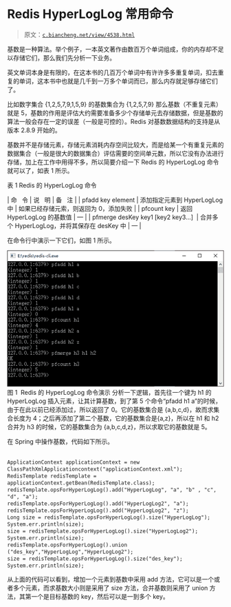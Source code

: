 # Redis HyperLogLog 常用命令

> 原文：[`c.biancheng.net/view/4538.html`](http://c.biancheng.net/view/4538.html)

基数是一种算法。举个例子，一本英文著作由数百万个单词组成，你的内存却不足以存储它们，那么我们先分析一下业务。

英文单词本身是有限的，在这本书的几百万个单词中有许许多多重复单词，扣去重复的单词，这本书中也就是几千到一万多个单词而已，那么内存就足够存储它们了。

比如数字集合 {1,2,5,7,9,1,5,9} 的基数集合为 {1,2,5,7,9} 那么基数（不重复元素）就是 5，基数的作用是评估大约需要准备多少个存储单元去存储数据，但是基数的算法一般会存在一定的误差（一般是可控的）。Redis 对基数数据结构的支持是从版本 2.8.9 开始的。

基数并不是存储元素，存储元素消耗内存空间比较大，而是给某一个有重复元素的数据集合（一般是很大的数据集合）评估需要的空间单元数，所以它没有办法进行存储，加上在工作中用得不多，所以简要介绍一下 Redis 的 HyperLogLog 命令就可以了，如表 1 所示。

表 1 Redis 的 HyperLogLog 命令

| 命   令 | 说   明 | 备   注 |
| pfadd key element | 添加指定元素到 HyperLogLog 中 | 如果已经存储元索，则返回为 0，添加失败 |
| pfcount key | 返回 HyperLogLog 的基数值 | — |
| pfmerge desKey key1 [key2 key3...]  | 合并多个 HyperLogLog，并将其保存在 desKey 中 | — |

在命令行中演示一下它们，如图 1 所示。

![Redis 的 HyperLogLog 命令演示](img/34178e3c9d3dcc40c5ea7fedbaa3bfa6.png)
图 1  Redis 的 HyperLogLog 命令演示
分析一下逻辑，首先往一个键为 h1 的 HyperLogLog 插入元素，让其计算基数，到了第 5 个命令“pfadd h1 a”的时候，由于在此以前已经添加过，所以返回了 0。它的基数集合是 {a,b,c,d}，故而求集合长度为 4；之后再添加了第二个基数，它的基数集合是{a,z}，所以在 h1 和 h2 合并为 h3 的时候，它的基数集合为 {a,b,c,d,z}，所以求取它的基数就是 5。

在 Spring 中操作基数，代码如下所示。

```

ApplicationContext applicationContext = new ClassPathXmlApplicationcontext("applicationContext.xml");
RedisTemplate redisTemplate = applicationContext.getBean(RedisTemplate.class);
redisTemplate.opsForHyperLogLog().add("HyperLogLog", "a", "b" , "c", "d", "a");
redisTemplate.opsForHyperLogLog().add("HyperLogLog2", "a"); redisTemplate.opsForHyperLogLog().add("HyperLogLog2", "z");
Long size = redisTemplate.opsForHyperLogLog().size("HyperLogLog");
System.err.println(size);
size = redisTemplate.opsForHyperLogLog().size("HyperLogLog2");
System.err.println(size);
redisTemplate.opsForHyperLogLog().union ("des_key","HyperLogLog","HyperLogLog2");
size = redisTemplate.opsForHyperLogLog().size("des_key");
System.err.println(size);
```

从上面的代码可以看到，增加一个元素到基数中采用 add 方法，它可以是一个或者多个元素，而求基数大小则是采用了 size 方法，合并基数则采用了 union 方法，其第一个是目标基数的 key，然后可以是一到多个 key。